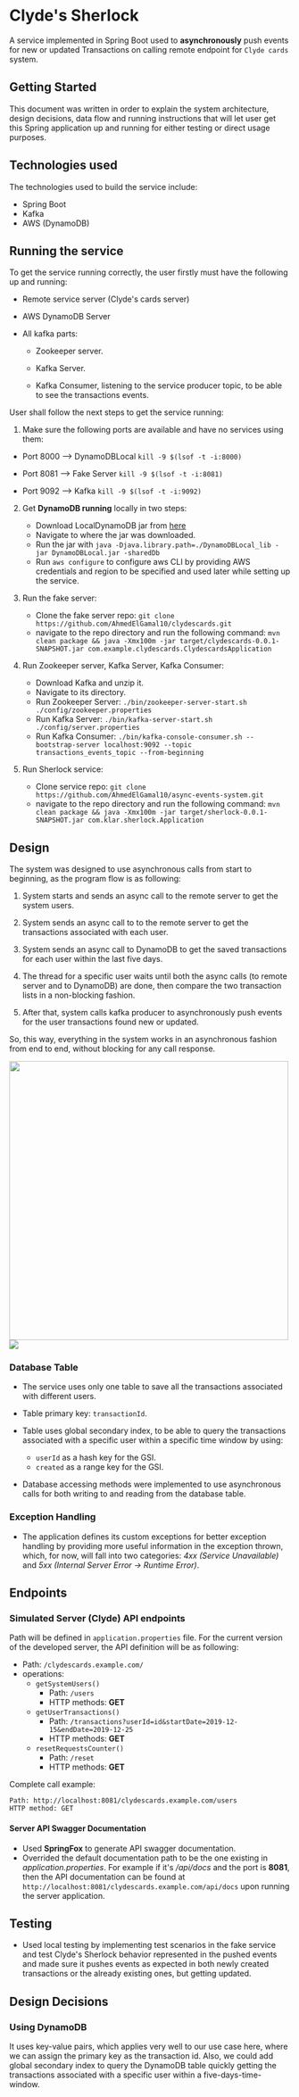# Clyde's Sherlock
A service implemented in Spring Boot used to **asynchronously** push events for new or updated Transactions on calling remote endpoint for `Clyde cards` system.

## Getting Started
This document was written in order to explain the system architecture, design decisions, data flow and running instructions that will let user get this Spring application up and running for either testing or direct usage purposes.

## Technologies used
The technologies used to build the service include:
- Spring Boot
- Kafka
- AWS (DynamoDB)

## Running the service
To get the service running correctly, the user firstly must have the following up and running:
* Remote service server (Clyde's cards server)
* AWS DynamoDB Server
* All kafka parts:
    
    * Zookeeper server.
    
    * Kafka Server.
    
    * Kafka Consumer, listening to the service producer topic, to be able to see the transactions events.
    
User shall follow the next steps to get the service running:

1. Make sure the following ports are available and have no services using them:

- Port 8000 --> DynamoDBLocal `kill -9 $(lsof -t -i:8000)`

- Port 8081 --> Fake Server `kill -9 $(lsof -t -i:8081)`

- Port 9092 --> Kafka `kill -9 $(lsof -t -i:9092)`

2. Get **DynamoDB running** locally in two steps:
    - Download LocalDynamoDB jar from [here](https://docs.aws.amazon.com/amazondynamodb/latest/developerguide/DynamoDBLocal.DownloadingAndRunning.html)
    - Navigate to where the jar was downloaded.
    - Run the jar with `java -Djava.library.path=./DynamoDBLocal_lib -jar DynamoDBLocal.jar -sharedDb`
    - Run `aws configure` to configure aws CLI by providing AWS credentials and region to be specified and used later while setting up the service.
    
3. Run the fake server:
    - Clone the fake server repo:  `git clone https://github.com/AhmedElGamal10/clydescards.git`
    - navigate to the repo directory and run the following command: `mvn clean package && java -Xmx100m -jar target/clydescards-0.0.1-SNAPSHOT.jar com.example.clydescards.ClydescardsApplication` 

4. Run Zookeeper server, Kafka Server, Kafka Consumer:
    - Download Kafka and unzip it.
    - Navigate to its directory.
    - Run Zookeeper Server: `./bin/zookeeper-server-start.sh ./config/zookeeper.properties`
    - Run Kafka Server: `./bin/kafka-server-start.sh ./config/server.properties`
    - Run Kafka Consumer: `./bin/kafka-console-consumer.sh --bootstrap-server localhost:9092 --topic transactions_events_topic --from-beginning`

5. Run Sherlock service:
    - Clone service repo: `git clone https://github.com/AhmedElGamal10/async-events-system.git`
    - navigate to the repo directory  and run the following command: `mvn clean package && java -Xmx100m -jar target/sherlock-0.0.1-SNAPSHOT.jar com.klar.sherlock.Application`


## Design
The system was designed to use asynchronous calls from start to beginning, as the program flow is as following:
1. System starts and sends an async call to the remote server to get the system users.

2. System sends an async call to to the remote server to get the transactions associated with each user.

3. System sends an async call to DynamoDB to get the saved transactions for each user within the last five days.

4. The thread for a specific user waits until both the async calls (to remote server and to DynamoDB) are done, then compare the two transaction lists in a non-blocking fashion.

5. After that, system calls kafka producer to asynchronously push events for the user transactions found new or updated.

So, this way, everything in the system works in an asynchronous fashion from end to end, without blocking for any call response.

<img src="https://drive.google.com/file/d/1STW7U58nZkJzkKoMgNo_qdusne1cyR39/view?fbclid=IwAR38CrX-onWvMWwTxy3pBUSQtqYrzQoTRRjAtZMymqP0MbJdxikg2SjX_iY" width="500">


<img src="SystemDiagram.jpg">

### Database Table
- The service uses only one table to save all the transactions associated with different users.

- Table primary key: `transactionId`.

- Table uses global secondary index, to be able to query the transactions associated with a specific user within a specific time window by using:
    - `userId` as a hash key for the GSI.
    - `created` as a range key for the GSI.

- Database accessing methods were implemented to use asynchronous calls for both writing to and reading from the database table.
  
### Exception Handling
- The application defines its custom exceptions for better exception handling by providing more useful information in the exception thrown, which, for now,  will fall into two categories: *4xx (Service Unavailable)* and *5xx (Internal Server Error -> Runtime Error)*.

## Endpoints
### Simulated Server (Clyde) API endpoints
Path will be defined in `application.properties` file. For the current version of the developed server, the API definition will be as following:
- Path: `/clydescards.example.com/`
- operations: 
    - `getSystemUsers()`
        - Path: `/users`
        - HTTP methods: __GET__
    - `getUserTransactions()`
        - Path: `/transactions?userId=id&startDate=2019-12-15&endDate=2019-12-25`
        - HTTP methods: __GET__
    - `resetRequestsCounter()`
        - Path: `/reset`
        - HTTP methods: __GET__

Complete call example:
```
Path: http://localhost:8081/clydescards.example.com/users
HTTP method: GET
```  

#### Server API Swagger Documentation
- Used **SpringFox** to generate API swagger documentation.
- Overrided the default documentation path to be the one existing in *application.properties*. For example if it's */api/docs* and the port is __8081__, then the API documentation can be found at `http://localhost:8081/clydescards.example.com/api/docs` upon running the server application.    
      
## Testing
- Used local testing by implementing test scenarios in the fake service and test Clyde's Sherlock behavior represented in the pushed events and made sure it pushes events as expected in both newly created transactions or the already existing ones, but getting updated.

## Design Decisions
### Using DynamoDB
It uses key-value pairs, which applies very well to our use case here, where we can assign the primary key as the transaction id. Also, we could add global secondary index to query the DynamoDB table quickly getting the transactions associated with a specific user within a five-days-time-window.